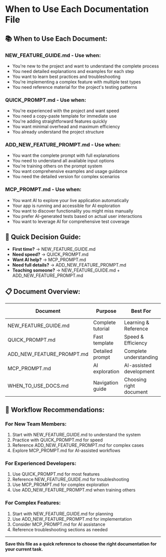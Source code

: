 # When to Use Each Documentation File

## 📚 When to Use Each Document:

### **NEW_FEATURE_GUIDE.md** - Use when:
- You're new to the project and want to understand the complete process
- You need detailed explanations and examples for each step
- You want to learn best practices and troubleshooting
- You're implementing a complex feature with multiple test types
- You need reference material for the project's testing patterns

### **QUICK_PROMPT.md** - Use when:
- You're experienced with the project and want speed
- You need a copy-paste template for immediate use
- You're adding straightforward features quickly
- You want minimal overhead and maximum efficiency
- You already understand the project structure

### **ADD_NEW_FEATURE_PROMPT.md** - Use when:
- You want the complete prompt with full explanations
- You need to understand all available input options
- You're training others on the prompt system
- You want comprehensive examples and usage guidance
- You need the detailed version for complex scenarios

### **MCP_PROMPT.md** - Use when:
- You want AI to explore your live application automatically
- Your app is running and accessible for AI exploration
- You want to discover functionality you might miss manually
- You prefer AI-generated tests based on actual user interactions
- You want to leverage AI for comprehensive test coverage

## 🎯 Quick Decision Guide:

- **First time?** → NEW_FEATURE_GUIDE.md
- **Need speed?** → QUICK_PROMPT.md  
- **Want AI help?** → MCP_PROMPT.md
- **Need full details?** → ADD_NEW_FEATURE_PROMPT.md
- **Teaching someone?** → NEW_FEATURE_GUIDE.md + ADD_NEW_FEATURE_PROMPT.md

## 📋 Document Overview:

| Document | Purpose | Best For | Time Investment |
|----------|---------|----------|-----------------|
| NEW_FEATURE_GUIDE.md | Complete tutorial | Learning & Reference | High |
| QUICK_PROMPT.md | Fast template | Speed & Efficiency | Low |
| ADD_NEW_FEATURE_PROMPT.md | Detailed prompt | Complete understanding | Medium |
| MCP_PROMPT.md | AI exploration | AI-assisted development | Medium |
| WHEN_TO_USE_DOCS.md | Navigation guide | Choosing right document | Low |

## 🚀 Workflow Recommendations:

### **For New Team Members:**
1. Start with NEW_FEATURE_GUIDE.md to understand the system
2. Practice with QUICK_PROMPT.md for speed
3. Reference ADD_NEW_FEATURE_PROMPT.md for complex cases
4. Explore MCP_PROMPT.md for AI-assisted workflows

### **For Experienced Developers:**
1. Use QUICK_PROMPT.md for most features
2. Reference NEW_FEATURE_GUIDE.md for troubleshooting
3. Use MCP_PROMPT.md for complex exploration
4. Use ADD_NEW_FEATURE_PROMPT.md when training others

### **For Complex Features:**
1. Start with NEW_FEATURE_GUIDE.md for planning
2. Use ADD_NEW_FEATURE_PROMPT.md for implementation
3. Consider MCP_PROMPT.md for AI assistance
4. Reference troubleshooting sections as needed

---

**Save this file as a quick reference to choose the right documentation for your current task.**